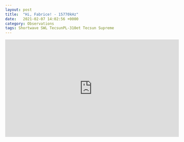 ```yaml
---
layout: post
title:  "Hi, Fabrice! - 15770kHz"
date:   2021-02-07 14:02:56 +0000
category: Observations
tags: Shortwave SWL TecsunPL-310et Tecsun Supreme
---
```

<iframe width="560" height="315" src="https://www.youtube.com/embed/XisrX_vTQW4" frameborder="0" allow="accelerometer; autoplay; clipboard-write; encrypted-media; gyroscope; picture-in-picture" allowfullscreen></iframe>
